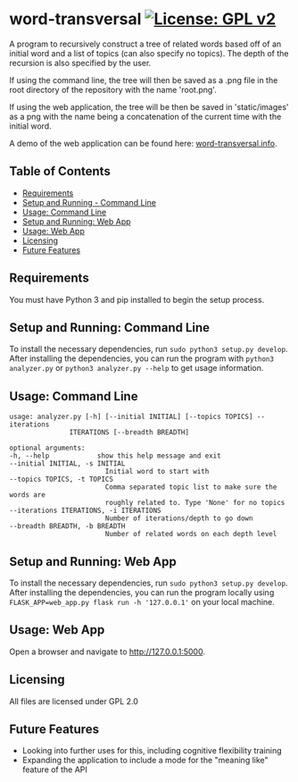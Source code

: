 word-transversal [![License: GPL v2](https://img.shields.io/badge/License-GPL%20v2-blue.svg)](https://www.gnu.org/licenses/old-licenses/gpl-2.0.en.html)
==========
A program to recursively construct a tree of related words based off 
of an initial word and a list of topics (can also specify no topics). 
The depth of the recursion is also specified by the user. 


If using the command line, the tree will then be saved as a .png 
file in the root directory of the repository with the name 'root.png'.

If using the web application, the tree will be then be saved in
'static/images' as a png with the name being a concatenation of 
the current time with the initial word.

A demo of the web application can be found here: [word-transversal.info](http://word-transversal.info).

## Table of Contents
<!-- vim-markdown-toc GFM --> 
* [Requirements](#requirements)
* [Setup and Running - Command Line](#setup-and-running-command-line)
* [Usage: Command Line](#usage-command-line)
* [Setup and Running: Web App](#setup-and-running-web-app)
* [Usage: Web App](#usage-web-app)
* [Licensing](#licensing)
* [Future Features](#future-features)

## Requirements
You must have Python 3 and pip installed to begin the setup process.

## Setup and Running: Command Line
To install the necessary dependencies, run `sudo python3 setup.py develop`. After installing the dependencies, you can run the program
with `python3 analyzer.py` or `python3 analyzer.py --help` to get
usage information.

## Usage: Command Line
    usage: analyzer.py [-h] [--initial INITIAL] [--topics TOPICS] --iterations
                   ITERATIONS [--breadth BREADTH]

    optional arguments:
    -h, --help            show this help message and exit
    --initial INITIAL, -s INITIAL
                            Initial word to start with
    --topics TOPICS, -t TOPICS
                            Comma separated topic list to make sure the words are
                            roughly related to. Type 'None' for no topics
    --iterations ITERATIONS, -i ITERATIONS
                            Number of iterations/depth to go down
    --breadth BREADTH, -b BREADTH
                            Number of related words on each depth level


## Setup and Running: Web App
To install the necessary dependencies, run `sudo python3 setup.py develop`. After installing the dependencies, you can run the program
locally using `FLASK_APP=web_app.py flask run -h '127.0.0.1'` on your local machine. 

## Usage: Web App 
Open a browser and navigate to http://127.0.0.1:5000. 

## Licensing
All files are licensed under GPL 2.0

## Future Features
* Looking into further uses for this, including cognitive flexibility training 
* Expanding the application to include a mode for the "meaning like" feature of the API
